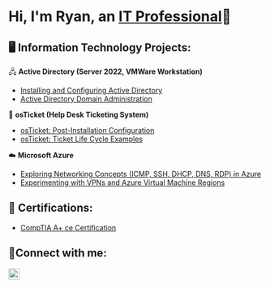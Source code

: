 <h1>Hi, I'm Ryan, an <a href="https://www.linkedin.com/in/rcmallory/">IT Professional</a>👋</h1>

<h2>🖥️ Information Technology Projects:</h2>

</a>🖧 <b>Active Directory (Server 2022, VMWare Workstation)</b>
  - [Installing and Configuring Active Directory](https://github.com/ryanmallory/active-directory-setup)
  - [Active Directory Domain Administration](https://github.com/ryanmallory/AD-administration)

</a>🎫 <b>osTicket (Help Desk Ticketing System)</b>
  - [osTicket: Post-Installation Configuration](https://github.com/ryanmallory/osticket-config)
  - [osTicket: Ticket Life Cycle Examples](https://github.com/ryanmallory/osticket-life-cycle)

</a>☁️ <b>Microsoft Azure</b>
  - [Exploring Networking Concepts (ICMP, SSH, DHCP, DNS, RDP) in Azure](https://github.com/ryanmallory/azure-network-protocols)
  - [Experimenting with VPNs and Azure Virtual Machine Regions](https://github.com/ryanmallory/azure-vpn-lab)

<h2>📄 Certifications:</h2>

- [CompTIA A+ ce Certification](https://www.credly.com/badges/9a9c879e-6fc7-4b5b-a3b2-10850aecd3a3/public_url)

<h2>🤳Connect with me:</h2>

[<img align="left" alt="Josh | LinkedIn" width="22px" src="https://cdn.jsdelivr.net/npm/simple-icons@v3/icons/linkedin.svg" />][linkedin]

[linkedin]: https://www.linkedin.com/in/rcmallory/
